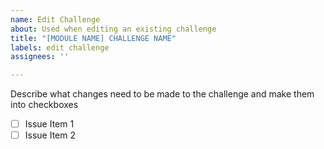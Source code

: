 ```yaml
---
name: Edit Challenge
about: Used when editing an existing challenge
title: "[MODULE NAME] CHALLENGE NAME"
labels: edit challenge
assignees: ''

---
```


Describe what changes need to be made to the challenge and make them into checkboxes
- [ ] Issue Item 1
- [ ] Issue Item 2
